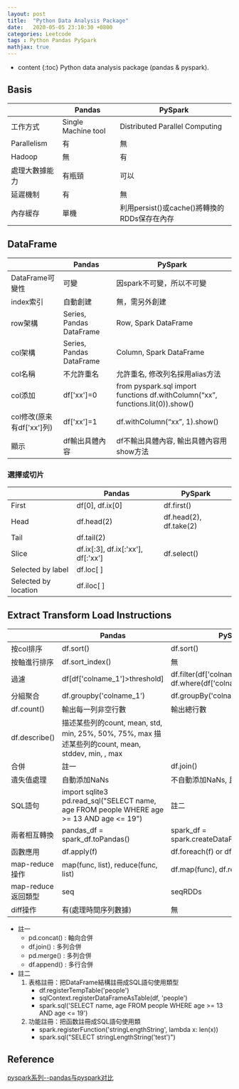 ```yaml
---
layout: post
title:  "Python Data Analysis Package"
date:   2020-05-05 23:10:30 +0800
categories: Leetcode
tags : Python Pandas PySpark 
mathjax: true
---
```

* content 
{:toc}
Python data analysis package (pandas & pyspark).





## Basis

|                          | Pandas                   | PySpark                                                                        |
| ------------------------ | ------------------------ | ------------------------------------------------------------------------------ |
| 工作方式                 | Single Machine tool      | Distributed Parallel Computing                                                 |
| Parallelism              | 有                       | 無                                                                             |
| Hadoop                   | 無                       | 有                                                                             |
| 處理大數據能力           | 有瓶頸                   | 可以                                                                           |
| 延遲機制                 | 有                       | 無                                                                             |
| 內存緩存                 | 單機                     | 利用persist()或cache()將轉換的RDDs保存在內存                                   |

## DataFrame

|                          | Pandas                   | PySpark                                                                        |
| ------------------------ | ------------------------ | ------------------------------------------------------------------------------ |
| DataFrame可變性          | 可變                     | 因spark不可變，所以不可變                                                      |
| index索引                | 自動創建                 | 無，需另外創建                                                                 |
| row架構                   | Series, Pandas DataFrame | Row, Spark DataFrame                                                           |
| col架構                   | Series, Pandas DataFrame | Column, Spark DataFrame                                                        |
| col名稱                   | 不允許重名               | 允許重名, 修改列名採用alias方法                                                |
| col添加                   | df['xx']=0               | from pyspark.sql import functions df.withColumn(“xx”, functions.lit(0)).show() |
| col修改(原来有df['xx']列) | df['xx']=1               | df.withColumn(“xx”, 1).show()|
| 顯示 |df輸出具體內容|df不輸出具體內容, 輸出具體內容用show方法|

### 選擇或切片 

||Pandas|PySpark|
|---|---|---|
|First|df[0], df.ix[0]|df.first()|
|Head|df.head(2)|df.head(2), df.take(2)|
|Tail|df.tail(2)||
|Slice|df.ix[:3], df.ix[:'xx'], df[:'xx']|df.select()|
|Selected by label|df.loc[ ]||
|Selected by location|df.iloc[ ]||

## Extract Transform Load Instructions

|  |Pandas| PySpark |
| -------------- | ----------------------------------------------------------------- | ------------------------------------------------------------------------ |
| 按col排序 | df.sort()| df.sort()|
| 按軸進行排序 | df.sort_index()| 無|
| 過濾| df[df['colname_1']>threshold]| df.filter(df['colname_1']>threshold) df.where(df['colname_1']>threshold) |
| 分組聚合| df.groupby('colname_1')| df.groupBy('colname_1')|
| df.count()| 輸出每一列非空行數 | 輸出總行數|
| df.describe()  | 描述某些列的count, mean, std, min, 25%, 50%, 75%, max 描述某些列的count, mean, stddev, min, , max|
| 合併|註一|df.join()|
| 遺失值處理|自動添加NaNs|不自動添加NaNs, 且不拋出錯誤|
| SQL語句|import sqlite3 pd.read_sql("SELECT name, age FROM people WHERE age >= 13 AND age <= 19")| 註二 |
| 兩者相互轉換   |pandas_df = spark_df.toPandas()|spark_df = spark.createDataFrame(pandas_df)|
| 函數應用 | df.apply(f)|df.foreach(f) or df.foreachPartition(f)|
| map-reduce操作 |map(func, list), reduce(func, list)|df.map(func), df.reduce(func)|
|map-reduce返回類型|seq|seqRDDs|
| diff操作| 有(處理時間序列數據)| 無|

* 註一
    * pd.concat() : 軸向合併 
    * df.join() : 多列合併 
    * pd.merge() : 多列合併  
    * df.append() : 多行合併
* 註二
    1. 表格註冊：把DataFrame結構註冊成SQL語句使用類型
        * df.registerTempTable('people') 
        * sqlContext.registerDataFrameAsTable(df, 'people')
        * spark.sql('SELECT name, age FROM people WHERE age >= 13 AND age <= 19')
    2. 功能註冊：把函数註冊成SQL語句使用類 
        * spark.registerFunction('stringLengthString', lambda x: len(x))
        * spark.sql("SELECT stringLengthString('test')")

## Reference
[pyspark系列--pandas与pyspark对比
](https://zhuanlan.zhihu.com/p/34901585)
